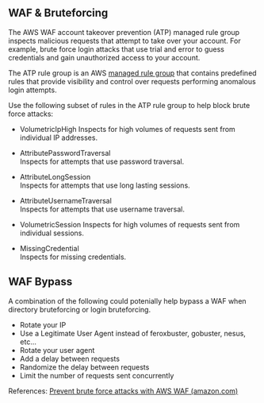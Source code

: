## WAF & Bruteforcing

The AWS WAF account takeover prevention (ATP) managed rule group inspects malicious requests that attempt to take over your account. For example, brute force login attacks that use trial and error to guess credentials and gain unauthorized access to your account.

The ATP rule group is an AWS [managed rule group](https://docs.aws.amazon.com/waf/latest/developerguide/waf-managed-rule-groups.html) that contains predefined rules that provide visibility and control over requests performing anomalous login attempts.

Use the following subset of rules in the ATP rule group to help block brute force attacks:

- VolumetricIpHigh 
	Inspects for high volumes of requests sent from individual IP addresses.

- AttributePasswordTraversal  
	Inspects for attempts that use password traversal.

- AttributeLongSession  
	Inspects for attempts that use long lasting sessions.

- AttributeUsernameTraversal  
	Inspects for attempts that use username traversal.

- VolumetricSession
Inspects for high volumes of requests sent from individual sessions.

- MissingCredential  
	Inspects for missing credentials.


## WAF Bypass

A combination of the following could potenially help bypass a WAF when directory bruteforcing or login bruteforcing.

- Rotate your IP
- Use a Legitimate User Agent instead of feroxbuster, gobuster, nesus, etc...
- Rotate your user agent
- Add a delay between requests
- Randomize the delay between requests
- Limit the number of requests sent concurrently

References:
[Prevent brute force attacks with AWS WAF (amazon.com)](https://aws.amazon.com/premiumsupport/knowledge-center/waf-prevent-brute-force-attacks/)